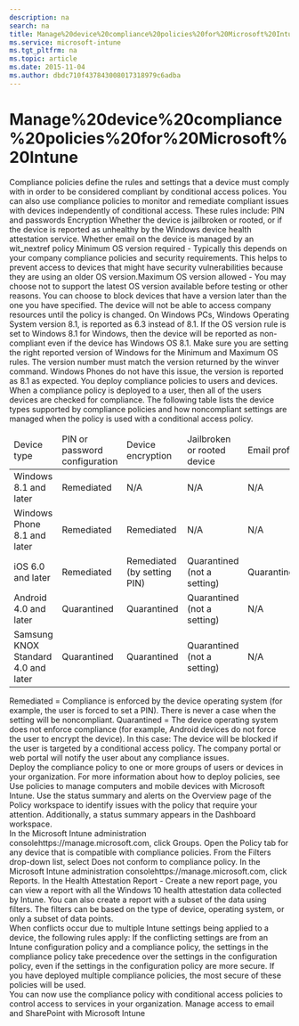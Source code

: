 ```yaml
---
description: na
search: na
title: Manage%20device%20compliance%20policies%20for%20Microsoft%20Intune
ms.service: microsoft-intune
ms.tgt_pltfrm: na
ms.topic: article
ms.date: 2015-11-04
ms.author: dbdc710f437843008017318979c6adba
---
```

# Manage%20device%20compliance%20policies%20for%20Microsoft%20Intune
<?xml version="1.0" encoding="utf-8"?>
<developerWalkthroughDocument xmlns="http://ddue.schemas.microsoft.com/authoring/2003/5" xmlns:xlink="http://www.w3.org/1999/xlink" xmlns:xsi="http://www.w3.org/2001/XMLSchema-instance" xsi:schemaLocation="http://ddue.schemas.microsoft.com/authoring/2003/5 http://dduestorage.blob.core.windows.net/ddueschema/developer.xsd">
  <introduction>
    <!--Contains 1511 information. Do not publish until 1511 is released.--><para>
      <ui>Compliance policies</ui> define the rules and settings that a device must comply with in order to be considered compliant by conditional access polices. You can also use compliance policies to monitor and remediate compliant issues with devices independently of conditional access.</para>
    <para>These rules include:</para>
    <list class="bullet">
      <listItem>
        <para>PIN and passwords</para>
      </listItem>
      <listItem>
        <para>Encryption</para>
      </listItem>
      <listItem>
        <para>Whether the device is jailbroken or rooted, or if the device is reported as unhealthy by the Windows device health attestation service.</para>
      </listItem>
      <listItem>
        <para>Whether email on the device is managed by an <token>wit_nextref</token> policy</para>
      </listItem>
    <listItem><para>Minimum OS version required - Typically this depends on your company compliance policies and security requirements. This helps to prevent access to devices that might have security vulnerabilities because they are using an older OS version.</para></listItem><listItem><para>Maximum OS version allowed - You may choose not to support the latest OS version available before testing or other reasons. You can choose to block devices that have a version later than the one you have specified.   The device will not be able to access company resources until the policy is changed.</para></listItem></list><alert class="note">
 <para>On Windows PCs, Windows Operating System version 8.1, is reported as 6.3 instead of 8.1.    If the OS version rule is set to Windows 8.1 for Windows, then the device will be reported as non-compliant even if the device has Windows OS 8.1. Make sure you are setting the right <ui>reported</ui> version of Windows for the Minimum and Maximum OS rules. The version number must match the version returned by the winver command.</para><para>  Windows Phones do not have this issue, the version is reported as 8.1 as expected. </para>
</alert>
    <para>You deploy compliance policies to users and devices. When a compliance policy is deployed to a user, then all of the users devices are checked for compliance.</para>
    <para>The following table lists the device types supported by compliance policies and how noncompliant settings are managed when the policy is used with a conditional access policy.</para>
    <table xmlns:caps="http://schemas.microsoft.com/build/caps/2013/11">
      <thead>
        <tr>
          <TD>
            <para>Device type</para>
          </TD>
          <TD>
            <para>PIN or password configuration</para>
          </TD>
          <TD>
            <para>Device encryption</para>
          </TD>
          <TD>
            <para>Jailbroken or rooted device</para>
          </TD>
          <TD>
            <para>Email profile</para>
          </TD><TD><para>Minimum OS version</para></TD><TD><para>Maximum OS version</para></TD>
        </tr>
      </thead>
      <tbody>
        <tr>
          <TD>
            <para>Windows 8.1 and later</para>
          </TD>
          <TD>
            <para>Remediated</para>
          </TD>
          <TD>
            <para>N/A</para>
          </TD>
          <TD>
            <para>N/A</para>
          </TD>
          <TD>
            <para>N/A</para>
          </TD><TD><para>Quarantined</para></TD><TD><para>Quarantined</para></TD>
        </tr>
        <tr>
          <TD>
            <para>Windows Phone 8.1 and later</para>
          </TD>
          <TD>
            <para>Remediated</para>
          </TD>
          <TD>
            <para>Remediated</para>
          </TD>
          <TD>
            <para>N/A</para>
          </TD>
          <TD>
            <para>N/A</para>
          </TD><TD><para>Quarantined</para></TD><TD><para>Quarantined</para></TD>
        </tr>
        <tr>
          <TD>
            <para>iOS 6.0 and later</para>
          </TD>
          <TD>
            <para>Remediated</para>
          </TD>
          <TD>
            <para>Remediated (by setting PIN)</para>
          </TD>
          <TD>
            <para>Quarantined (not a setting)</para>
          </TD>
          <TD>
            <para>Quarantined</para>
          </TD><TD><para>Quarantined</para></TD><TD><para>Quarantined</para></TD>
        </tr>
        <tr>
          <TD>
            <para>Android 4.0 and later</para>
          </TD>
          <TD>
            <para>Quarantined</para>
          </TD>
          <TD>
            <para>Quarantined</para>
          </TD>
          <TD>
            <para>Quarantined (not a setting)</para>
          </TD>
          <TD>
            <para>N/A</para>
          </TD><TD><para>Quarantined</para></TD><TD><para>Quarantined</para></TD>
        </tr>
        <tr>
          <TD>
            <para>Samsung KNOX Standard 4.0 and later</para>
          </TD>
          <TD>
            <para>Quarantined</para>
          </TD>
          <TD>
            <para>Quarantined</para>
          </TD>
          <TD>
            <para>Quarantined (not a setting)</para>
          </TD>
          <TD>
            <para>N/A</para>
          </TD><TD><para>Quarantined</para></TD><TD><para>Quarantined</para></TD>
        </tr>
      </tbody>
    </table>
    <para>
      <ui>Remediated</ui> = Compliance is enforced by the device operating system (for example, the user is forced to set a PIN).  There is never a case when the setting will be noncompliant.</para>
    <para>
      <ui>Quarantined</ui> = The device operating system does not enforce compliance (for example, Android devices do not force the user to encrypt the device).  In this case:</para>
    <list class="bullet">
      <listItem>
        <para>The device will be blocked if the user is targeted by a conditional access policy.</para>
      </listItem>
      <listItem>
        <para>The company portal or web portal will notify the user about any compliance issues.</para>
      </listItem>
    </list>
  </introduction>
  <section address="BKMK_Compliance">
    <title>Step 1: Create a compliance policy</title>
    <content>
      <procedure expanded="false">
        <title/>
        <steps class="ordered">
          <step>
            <content>
              <para>In the <externalLink target="_blank"><linkText>Microsoft Intune administration console</linkText><linkUri>https://manage.microsoft.com</linkUri></externalLink>, click <ui>Policy</ui> &gt; <ui>Compliance Policies</ui> &gt; <ui>Add</ui>.</para>
            </content>
          </step>
          <step>
            <content>
              <para>On the <ui>Create Policy</ui> page, configure the settings you require:</para>
              <table xmlns:caps="http://schemas.microsoft.com/build/caps/2013/11">
                <thead>
                  <tr>
                    <TD>
                      <para>Setting name</para>
                    </TD>
                    <TD>
                      <para>More information</para>
                    </TD>
                    <TD>
                      <para>Supported platforms</para>
                    </TD>
                  </tr>
                </thead>
                <tbody>
                  <tr>
                    <TD>
                      <para>
                        <ui>Name</ui>
                      </para>
                    </TD>
                    <TD>
                      <para>Enter a unique name for the compliance policy.</para>
                    </TD>
                    <TD>
                      <list class="bullet">
                        <listItem>
                          <para>All</para>
                        </listItem>
                      </list>
                    </TD>
                  </tr>
                  <tr>
                    <TD>
                      <para>
                        <ui>Description</ui>
                      </para>
                    </TD>
                    <TD>
                      <para>Provide a description that gives an overview of the compliance policy.</para>
                    </TD>
                    <TD>
                      <list class="bullet">
                        <listItem>
                          <para>All</para>
                        </listItem>
                      </list>
                    </TD>
                  </tr>
                  <tr>
                    <TD>
                      <para>
                        <ui>Require a password to unlock mobile devices</ui>
                      </para>
                    </TD>
                    <TD>
                      <para>Require users to enter a password before they can access their device.</para>
                    </TD>
                    <TD>
                      <list class="bullet">
                        <listItem>
                          <para>Windows Phone 8 and later</para>
                        </listItem>
                        <listItem>
                          <para>iOS 6 and later</para>
                        </listItem>
                        <listItem>
                          <para>Android 4.0 and later</para>
                        </listItem>
                        <listItem>
                          <para>Samsung KNOX Standard 4.0 and later</para>
                        </listItem>
                      </list>
                    </TD>
                  </tr>
                  <tr>
                    <TD>
                      <para>
                        <ui>Allow simple passwords</ui>
                      </para>
                    </TD>
                    <TD>
                      <para>Let users create simple passwords such as ‘<userInput>1234</userInput>’ or ‘<ui>1111</ui>’.</para>
                    </TD>
                    <TD>
                      <list class="bullet">
                        <listItem>
                          <para>Windows Phone 8 and later</para>
                        </listItem>
                        <listItem>
                          <para>iOS 6 and later</para>
                        </listItem>
                      </list>
                    </TD>
                  </tr>
                  <tr>
                    <TD>
                      <para>
                        <ui>Minimum password length</ui>
                        <superscript>1</superscript>
                      </para>
                    </TD>
                    <TD>
                      <para>Specifies the minimum number of digits or characters that the user’s password must contain.</para>
                    </TD>
                    <TD>
                      <list class="bullet">
                        <listItem>
                          <para>Windows Phone 8 and later</para>
                        </listItem>
                        <listItem>
                          <para>Windows 8.1</para>
                        </listItem>
                        <listItem>
                          <para>iOS 6 and later</para>
                        </listItem>
                        <listItem>
                          <para>Android 4.0 and later</para>
                        </listItem>
                        <listItem>
                          <para>Samsung KNOX Standard 4.0 and later</para>
                        </listItem>
                      </list>
                    </TD>
                  </tr>
                  <tr>
                    <TD>
                      <para>
                        <ui>Required password type</ui>
                      </para>
                    </TD>
                    <TD>
                      <para>Specifies whether users must create an <ui>Alphanumeric</ui>, or a <ui>Numeric</ui> password.</para>
                    </TD>
                    <TD>
                      <list class="bullet">
                        <listItem>
                          <para>Windows Phone 8 and later</para>
                        </listItem>
                        <listItem>
                          <para>Windows RT and Windows RT 8.1</para>
                        </listItem>
                        <listItem>
                          <para>Windows 8.1</para>
                        </listItem>
                        <listItem>
                          <para>iOS 6 and later</para>
                        </listItem>
                      </list>
                    </TD>
                  </tr>
                  <tr>
                    <TD>
                      <para>
                        <ui>Minimum number of character sets</ui>
                        <superscript>1</superscript>
                      </para>
                    </TD>
                    <TD>
                      <para>If <ui>Required password type</ui> is set to <ui>Alphanumeric</ui>, this setting specifies the minimum number of character sets that the password must contain.</para>
                      <para>The four character sets are:</para>
                      <list class="bullet">
                        <listItem>
                          <para>Lowercase letters</para>
                        </listItem>
                        <listItem>
                          <para>Uppercase letters</para>
                        </listItem>
                        <listItem>
                          <para>Symbols</para>
                        </listItem>
                        <listItem>
                          <para>Numbers</para>
                        </listItem>
                      </list>
                      <para>Setting a higher number for this setting will require users to create more complex passwords.</para>
                      <para>For iOS devices, this setting refers to the number of special characters (for example, <userInput>!</userInput>, <userInput>#</userInput>, <userInput>&amp;</userInput>) that must be included in the password.</para>
                    </TD>
                    <TD>
                      <list class="bullet">
                        <listItem>
                          <para>Windows Phone 8 and later</para>
                        </listItem>
                        <listItem>
                          <para>Windows RT and Windows RT 8.1</para>
                        </listItem>
                        <listItem>
                          <para>Windows 8.1</para>
                        </listItem>
                        <listItem>
                          <para>iOS 6 and later</para>
                        </listItem>
                      </list>
                    </TD>
                  </tr>
                  <tr>
                    <TD>
                      <para>
                        <ui>Password quality</ui>
                      </para>
                    </TD>
                    <TD>
                      <para>Configures password requirements for Android devices. Choose from:</para>
                      <list class="bullet">
                        <listItem>
                          <para>
                            <ui>Low security biometric</ui>
                          </para>
                        </listItem>
                        <listItem>
                          <para>
                            <ui>Required</ui>
                          </para>
                        </listItem>
                        <listItem>
                          <para>
                            <ui>At least numeric</ui>
                          </para>
                        </listItem>
                        <listItem>
                          <para>
                            <ui>At least alphabetic</ui>
                          </para>
                        </listItem>
                        <listItem>
                          <para>
                            <ui>At least alphanumeric</ui>
                          </para>
                        </listItem>
                        <listItem>
                          <para>
                            <ui>Alphanumeric with symbols</ui>
                          </para>
                        </listItem>
                      </list>
                    </TD>
                    <TD>
                      <list class="bullet">
                        <listItem>
                          <para>Android 4.0 and later</para>
                        </listItem>
                        <listItem>
                          <para>Samsung KNOX Standard 4.0 and later</para>
                        </listItem>
                      </list>
                    </TD>
                  </tr>
                  <tr>
                    <TD>
                      <para>
                        <ui>Minutes of inactivity before password is required</ui>
                      </para>
                    </TD>
                    <TD>
                      <para>Specifies the idle time before the user must re-enter their password.</para>
                    </TD>
                    <TD>
                      <list class="bullet">
                        <listItem><para>Windows Phone 8 and later</para></listItem><listItem><para>Windows RT and Windows RT 8.1</para></listItem><listItem><para>Windows 8.1</para></listItem><listItem>
                          <para>iOS 6 and later</para>
                        </listItem>
                      <listItem><para>Android 4.0 and later</para></listItem><listItem><para>Samsung KNOX Standard 4.0 and later</para></listItem></list>
                    </TD>
                  </tr>
                  <tr>
                    <TD>
                      <para>
                        <ui>Password expiration (days)</ui>
                      </para>
                    </TD>
                    <TD>
                      <para>
                        <?Comment RS: Is this select, or specify? 2015-04-03T08:34:00Z  Id='0?>Select the number of days before the user’s password expires and they must create a new one.<?CommentEnd Id='0'
    ?></para>
                    </TD>
                    <TD>
                      <list class="bullet">
                        <listItem>
                          <para>Windows Phone 8 and later</para>
                        </listItem>
                        <listItem>
                          <para>Windows RT and Windows RT 8.1</para>
                        </listItem>
                        <listItem>
                          <para>Windows 8.1</para>
                        </listItem>
                        <listItem>
                          <para>iOS 6 and later</para>
                        </listItem>
                        <listItem>
                          <para>Android 4.0 and later</para>
                        </listItem>
                        <listItem>
                          <para>Samsung KNOX Standard 4.0 and later</para>
                        </listItem>
                      </list>
                    </TD>
                  </tr>
                  <tr>
                    <TD>
                      <para>
                        <ui>Remember password history</ui>
                      </para>
                    </TD>
                    <TD>
                      <para>Use this setting in conjunction with <ui>Prevent reuse of previous passwords</ui> to restrict the user from creating previously used passwords.</para>
                    </TD>
                    <TD>
                      <list class="bullet">
                        <listItem>
                          <para>Windows Phone 8 and later</para>
                        </listItem>
                        <listItem>
                          <para>Windows RT and Windows RT 8.1</para>
                        </listItem>
                        <listItem>
                          <para>Windows 8.1</para>
                        </listItem>
                        <listItem>
                          <para>iOS 6 and later</para>
                        </listItem>
                        <listItem>
                          <para>Android 4.0 and later</para>
                        </listItem>
                        <listItem>
                          <para>Samsung KNOX Standard 4.0 and later</para>
                        </listItem>
                      </list>
                    </TD>
                  </tr>
                  <tr>
                    <TD>
                      <para>
                        <ui>Prevent reuse of previous passwords</ui>
                      </para>
                    </TD>
                    <TD>
                      <para>If <ui>Remember password history</ui> is selected, specify the number of previously used passwords that cannot be re-used.</para>
                    </TD>
                    <TD>
                      <list class="bullet">
                        <listItem>
                          <para>Windows Phone 8 and later</para>
                        </listItem>
                        <listItem>
                          <para>Windows RT and Windows RT 8.1</para>
                        </listItem>
                        <listItem>
                          <para>Windows 8.1</para>
                        </listItem>
                        <listItem>
                          <para>iOS 6 and later</para>
                        </listItem>
                        <listItem>
                          <para>Android 4.0 and later</para>
                        </listItem>
                        <listItem>
                          <para>Samsung KNOX Standard 4.0 and later</para>
                        </listItem>
                      </list>
                    </TD>
                  </tr><tr><TD><para><ui>Require a password when the device returns from an idle state</ui></para></TD><TD><para>This setting should be used together with the in the <ui>Minutes of inactivity before password is required</ui> setting. The end-users will be prompted to enter a password to access a device that has been inactive for the time specified in the <ui>Minutes of inactivity before password is required</ui> setting.</para></TD><TD><list class="bullet"><listItem><para>Windows 10 Mobile</para></listItem></list></TD></tr>
                  <tr>
                    <TD>
                      <para>
                        <ui>Require encryption on mobile device</ui>
                      </para>
                    </TD>
                    <TD>
                      <para>Requires the device to be encrypted in order to connect to resources.</para>
                      <para>Devices that run Windows Phone 8 are automatically encrypted.</para>
                      <alert class="important">
                        <para>Devices that run iOS are encrypted when you configure the setting <ui>Require a password to unlock mobile devices</ui>.</para>
                      </alert>
                    </TD>
                    <TD>
                      <list class="bullet">
                        <listItem>
                          <para>Windows Phone 8 and later</para>
                        </listItem>
                        <listItem>
                          <para>Android 4.0 and later</para>
                        </listItem>
                        <listItem>
                          <para>Samsung KNOX Standard 4.0 and later</para>
                        </listItem>
                      </list>
                    </TD>
                  </tr><tr><TD><para><ui>Require devices to be reported as healthy</ui></para></TD><TD><para>You can set a rule to require that Windows 10 devices must be reported as healthy in new or existing Compliance Policies.  If this setting is enabled, Windows 10 devices will be evaluated via the Health Attestation Service (HAS) for  the following data points:</para><list class="bullet"><listItem><para>BitLocker is enabled</para><para>When Bitlocker is on, the device is able to protect data that is stored on the drive from unauthorized access, when the system is turned off or goes to hibernation. 
Windows BitLocker Drive Encryption encrypts all data stored on the Windows operating system volume. BitLocker uses the TPM to help protect the Windows operating system and user data and helps to ensure that a computer is not tampered with, even if it is left unattended, lost, or stolen.
If the computer is equipped with a compatible TPM, BitLocker uses the TPM to lock the encryption keys that protect the data. As a result, the keys cannot be accessed until the TPM has verified the state of the computer. 
</para></listItem><listItem><para>Code integrity is enabled</para><para>Code integrity is a feature that validates the integrity of a driver or system file each time it is loaded into memory. Code integrity detects whether an unsigned driver or system file is being loaded into the kernel, or whether a system file has been modified by malicious software that is being run by a user account with administrator privileges.</para></listItem><listItem><para>Secure boot is enabled</para><para>When Secure Boot is enabled, the system is forced to boot to a factory trusted state. Also, when Secure Boot is enabled, the core components used to boot the machine must have correct cryptographic signatures that are trusted by the organization that manufactured the device. The UEFI firmware verifies this before it lets the machine start. If any files have been tampered with, breaking their signature, the system will not boot.

</para></listItem><listItem><para>Early-launch antimalware is enabled (this setting only applies to PCs.)</para><para>Early launch anti-malware (ELAM) provides protection for the computers in your network when they start up and before third-party drivers initialize.</para></listItem></list><para>This rule is turned off by default. For information on how the HAS service works, see <externalLink><linkText>Health Attestation CSP</linkText><linkUri>https://msdn.microsoft.com/en-us/library/dn934876.aspx</linkUri></externalLink>.</para></TD><TD><list class="bullet"><listItem><para>Windows 10</para></listItem><listItem><para>Windows 10 Mobile</para></listItem></list></TD></tr>
                  <tr>
                    <TD>
                      <para>
                        <ui>Device must not be jailbroken or rooted</ui>
                      </para>
                    </TD>
                    <TD>
                      <para>If enabled, jailbroken (iOS), or rooted (Android) devices will not be compliant.</para>
                    </TD>
                    <TD>
                      <list class="bullet">
                        <listItem>
                          <para>iOS 6 and later</para>
                        </listItem>
                        <listItem>
                          <para>Android 4.0 and later</para>
                        </listItem>
                        <listItem>
                          <para>Samsung KNOX Standard 4.0 and later</para>
                        </listItem>
                      </list>
                    </TD>
                  </tr>
                  <tr>
                    <TD>
                      <para>
                        <ui>Email account must be managed by Intune</ui>
                      </para>
                    </TD>
                    <TD>
                      <para>When this option is selected, the device will be reported as noncompliant if the user has set up an email account on the device that matches an Intune email profile that was deployed to the device by an IT admin. Intune cannot overwrite the user-provisioned profile, and therefore cannot manage it.</para>
                      <para>To ensure compliance, the user must remove the existing email settings, then, Intune can install the managed email profile.</para>
                      <para>For details about email profiles, see <link xlink:href="10f0cd61-e514-4e44-b13e-aeb85a8e53ae">Enable access to corporate email using email profiles with Microsoft Intune</link>.</para>
                    </TD>
                    <TD>
                      <list class="bullet">
                        <listItem>
                          <para>iOS 6 and later</para>
                        </listItem>
                      </list>
                    </TD>
                  </tr>
                  <tr>
                    <TD>
                      <para>
                        <ui>Select the email profile that must be managed by Intune</ui>
                      </para>
                    </TD>
                    <TD>
                      <para>If <ui>Email account must be managed by Intune</ui> is selected, click <ui>Select</ui> to choose the Intune email profile that devices must be managed by. The email profile must be present on the device.</para>
                    </TD>
                    <TD>
                      <list class="bullet">
                        <listItem>
                          <para>iOS 6 and later</para>
                        </listItem>
                      </list>
                    </TD>
                  </tr><tr><TD><para><ui>Require automatic updates</ui></para></TD><TD><para>Select <ui>Yes</ui> to require automatic updates.</para></TD><TD><list class="bullet"><listItem><para>Windows 8.1 and later</para></listItem></list></TD></tr><tr><TD><para><ui>Require automatic updates – Minimum classification of updates to install automatically</ui></para></TD><TD><para>Choose the classification of updates that will be installed automatically:</para><list class="bullet"><listItem><para>	<ui>Important</ui> – Installs all updates classified as important.</para></listItem><listItem><para><ui>Recommended</ui> – Installs all updates classified as important or recommended</para></listItem></list></TD><TD><list class="bullet"><listItem><para>Windows 8.1 and later</para></listItem></list></TD></tr><tr><TD><para><ui>Minimum OS required (one for each platform)</ui></para></TD><TD><para>When  a device does not meet the minimum OS version requirement, it will be reported as non-compliant. A link with information on how to upgrade will be displayed. The end-user can choose to upgrade their device after which they will be able to access company resources.</para></TD><TD><list class="bullet">
                        <listItem>
                          <para>Windows Phone 8 and later</para>
                        </listItem>
                        <listItem>
                          <para>Windows 8.1</para>
                        </listItem>
                        <listItem>
                          <para>iOS 6 and later</para>
                        </listItem>
                        <listItem>
                          <para>Android 4.0 and later</para>
                        </listItem>
                        <listItem>
                          <para>Samsung KNOX Standard 4.0 and later</para>
                        </listItem>
                      </list></TD></tr><tr><TD><para><ui>Maximum OS version allowed (one for each platform)</ui></para></TD><TD><para>When a device is using an OS version later than the one specified in the rule, access to company resources is blocked and the user is asked to contact their IT admin. Until there is a change in rule to allow the OS version, this device cannot be used to access company resources.</para></TD><TD><list class="bullet">
                        <listItem>
                          <para>Windows Phone 8 and later</para>
                        </listItem>
                        <listItem>
                          <para>Windows 8.1</para>
                        </listItem>
                        <listItem>
                          <para>iOS 6 and later</para>
                        </listItem>
                        <listItem>
                          <para>Android 4.0 and later</para>
                        </listItem>
                        <listItem>
                          <para>Samsung KNOX Standard 4.0 and later</para>
                        </listItem>
                      </list></TD></tr>
                </tbody>
              </table>
              <para>
                <?Comment RS: 153797 2015-04-01T11:07:00Z  Id='1?>
                <superscript>1</superscript> For devices that run Windows and are secured with a Microsoft Account, the compliance policy will fail to evaluate correctly if <ui>Minimum password length</ui> is greater than 8 characters or if <ui>Minimum number of character sets</ui> is more than 2.<?CommentEnd Id='1'
    ?></para>
            </content>
          </step>
          <step>
            <content>
              <para>When you are finished, click <ui>Save Policy</ui>.</para>
            </content>
          </step>
        </steps>
        <conclusion>
          <content>
            <para>The new policy displays in the <ui>Compliance Policies</ui> node of the <ui>Policy</ui> workspace.</para>
          </content>
        </conclusion>
      </procedure>
    </content>
  </section>
  <section>
    <title>Deploy a compliance policy</title>
    <content>
      <para>Deploy the compliance policy to one or more groups of users or devices in your organization.</para>
      <para>For more information about how to deploy policies, see <link xlink:href="efb4dcd6-56ea-44a8-8fe2-6f1542fc75ec">Use policies to manage computers and mobile devices with Microsoft Intune</link>.</para>
      <para>Use the status summary and alerts on the <ui>Overview</ui> page of the <ui>Policy</ui> workspace to identify issues with the policy that require your attention. Additionally, a status summary appears in the <ui>Dashboard</ui> workspace.</para>
    </content>
  </section>
  <section>
    <title>Monitor the compliance policy</title>
    <content>
      <procedure expanded="true">
        <title>To view devices that do not conform to a compliance policy</title>
        <steps class="ordered">
          <step>
            <content>
              <para>In the <externalLink target="_blank"><linkText>Microsoft Intune administration console</linkText><linkUri>https://manage.microsoft.com</linkUri></externalLink>, click <ui>Groups</ui>.</para>
            </content>
          </step>
          <step>
            <content>
              <para>Open the <ui>Policy</ui> tab for any device that is compatible with compliance policies.</para>
            </content>
          </step>
          <step>
            <content>
              <para>
                <?Comment RS: Check this is correctConfusion maybe – this might be the GROUPS workspace. 2015-04-03T08:37:00Z  Id='2?>From the <ui>Filters</ui> drop-down list, select <ui>Does not conform to compliance policy</ui>.<?CommentEnd Id='2'
    ?></para>
            </content>
          </step>
        </steps>
      </procedure>
    <procedure>
<title>To view the Health Attestation Reports</title>
 <steps class="ordered">
        <step><content><para>In the <externalLink target="_blank"><linkText>Microsoft Intune administration console</linkText><linkUri>https://manage.microsoft.com</linkUri></externalLink>, click <ui>Reports</ui>.</para></content></step>
        <step><content><para>In the <ui>Health Attestation Report - Create a new report</ui> page, you can view a report with all the Windows 10 health attestation data collected by Intune. You can also create a report with a subset of the data using filters. The filters can be based on the type of device, operating system, or only a subset of data points. </para></content></step>
      </steps>
</procedure></content>
  </section>
  <section>
    <title>How Intune policy conflicts are resolved</title>
    <content>
      <para>When conflicts occur due to multiple Intune settings being applied to a device, the following rules apply:</para>
      <list class="bullet">
        <listItem>
          <para>If the conflicting settings are from an Intune configuration policy and a compliance policy, the settings in the compliance policy take precedence over the settings in the configuration policy, even if the settings in the configuration policy are more secure.</para>
        </listItem>
        <listItem>
          <para>If you have deployed multiple compliance policies, the most secure of these policies will be used.</para>
        </listItem>
      </list>
    </content>
  </section>
  <nextSteps>
    <content>
      <para>You can now use the compliance policy with conditional access policies to control access to services in your organization.</para>
    </content>
  </nextSteps>
  <relatedTopics>
    <link xlink:href="c564d292-b83b-440d-bf08-3f5b299b7a5e">Manage access to email and SharePoint with Microsoft Intune</link>
  </relatedTopics>
</developerWalkthroughDocument>
